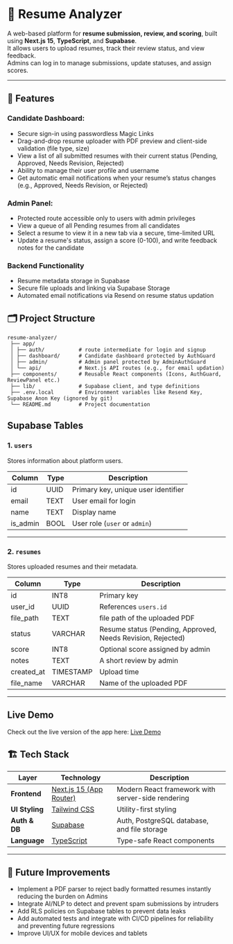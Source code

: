 # 📄 Resume Analyzer

A web-based platform for **resume submission, review, and scoring**, built using **Next.js 15**, **TypeScript**, and **Supabase**.  
It allows users to upload resumes, track their review status, and view feedback.  
Admins can log in to manage submissions, update statuses, and assign scores.

---

## 🚀 Features

### Candidate Dashboard:
- Secure sign-in using passwordless Magic Links  
- Drag-and-drop resume uploader with PDF preview and client-side validation (file type, size)
- View a list of all submitted resumes with their current status (Pending, Approved, Needs Revision, Rejected)
- Ability to manage their user profile and username
- Get automatic email notifications when your resume’s status changes (e.g., Approved, Needs Revision, or Rejected)

### Admin Panel:
- Protected route accessible only to users with admin privileges
- View a queue of all Pending resumes from all candidates
- Select a resume to view it in a new tab via a secure, time-limited URL
- Update a resume's status, assign a score (0-100), and write feedback notes for the candidate

### Backend Functionality
- Resume metadata storage in Supabase
- Secure file uploads and linking via Supabase Storage
- Automated email notifications via Resend on resume status updation

## 🗂️ Project Structure
  ```
  resume-analyzer/
   ├── app/
   │ ├── auth/           # route intermediate for login and signup
   │ ├── dashboard/      # Candidate dashboard protected by AuthGuard
   │ ├── admin/          # Admin panel protected by AdminAuthGuard
   │ └── api/            # Next.js API routes (e.g., for email updation)
   ├── components/       # Reusable React components (Icons, AuthGuard, ReviewPanel etc.)
   ├── lib/              # Supabase client, and type definitions
   ├── .env.local        # Environment variables like Resend Key, Supabase Anon Key (ignored by git)
   └── README.md         # Project documentation
```

## Supabase Tables

### 1. `users`
Stores information about platform users.

| Column       | Type        | Description                          |
|-------------|------------|--------------------------------------|
| id          | UUID       | Primary key, unique user identifier  |
| email       | TEXT       | User email for login                 |
| name        | TEXT       | Display name                          |
| is_admin    | BOOL       | User role (`user` or `admin`)        |

---

### 2. `resumes`
Stores uploaded resumes and their metadata.

| Column       | Type        | Description                          |
|-------------|------------|--------------------------------------|
| id          | INT8       | Primary key                           |
| user_id     | UUID       | References `users.id`                 |
| file_path   | TEXT       | file path of the uploaded PDF               |
| status      | VARCHAR    | Resume status (Pending, Approved, Needs Revision, Rejected)|
| score       | INT8       | Optional score assigned by admin      |
| notes       | TEXT       | A short review by admin                    |
| created_at  | TIMESTAMP  | Upload time                            |
| file_name   | VARCHAR    | Name of the uploaded PDF               |

---


## Live Demo

Check out the live version of the app here: [Live Demo](https://resume-analyzer-sooty-seven.vercel.app/)


## 🏗️ Tech Stack

| Layer | Technology | Description |
|-------|-------------|-------------|
| **Frontend** | [Next.js 15 (App Router)](https://nextjs.org/) | Modern React framework with server-side rendering |
| **UI Styling** | [Tailwind CSS](https://tailwindcss.com/) | Utility-first styling |
| **Auth & DB** | [Supabase](https://supabase.com/) | Auth, PostgreSQL database, and file storage |
| **Language** | [TypeScript](https://www.typescriptlang.org/) | Type-safe React components |

---

## 🌱 Future Improvements
- Implement a PDF parser to reject badly formatted resumes instantly reducing the burden on Admins
- Integrate AI/NLP to detect and prevent spam submissions by intruders
- Add RLS policies on Supabase tables to prevent data leaks
- Add automated tests and integrate with CI/CD pipelines for reliability and preventing future regressions
- Improve UI/UX for mobile devices and tablets


